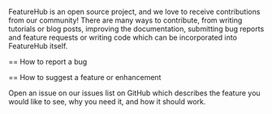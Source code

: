 FeatureHub is an open source project, and we love to receive contributions from our community! 
There are many ways to contribute, from writing tutorials or blog posts,
improving the documentation, submitting bug reports and feature requests or writing code which can be incorporated into FeatureHub itself.

== How to report a bug


== How to suggest a feature or enhancement

Open an issue on our issues list on GitHub which describes the feature you would like to see, why you need it, and how it should work.
